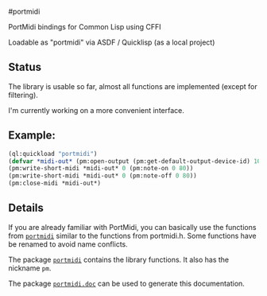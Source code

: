 #portmidi

PortMidi bindings for Common Lisp using CFFI

Loadable as "portmidi" via ASDF / Quicklisp (as a local project)

## Status

The library is usable so far, almost all functions are implemented (except for filtering).

I'm currently working on a more convenient interface.

## Example:

```lisp
(ql:quickload "portmidi")
(defvar *midi-out* (pm:open-output (pm:get-default-output-device-id) 1024 0))
(pm:write-short-midi *midi-out* 0 (pm:note-on 0 80))
(pm:write-short-midi *midi-out* 0 (pm:note-off 0 80))
(pm:close-midi *midi-out*)
```

## Details

If you are already familiar with PortMidi, you can basically use the functions from [`portmidi`](#reference-portmidi) similar to the functions from portmidi.h.
Some functions have be renamed to avoid name conflicts.

The package [`portmidi`](#reference-portmidi) contains the library functions. It also has the nickname `pm`.

The package [`portmidi.doc`](#reference-portmidi.doc) can be used to generate this documentation.